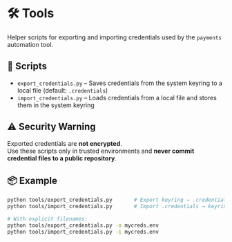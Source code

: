 # 🛠️ Tools

Helper scripts for exporting and importing credentials used by the `payments` automation tool.

## 🔐 Scripts

- `export_credentials.py` – Saves credentials from the system keyring to a local file (default: `.credentials`)
- `import_credentials.py` – Loads credentials from a local file and stores them in the system keyring

## ⚠️ Security Warning

Exported credentials are **not encrypted**.  
Use these scripts only in trusted environments and **never commit credential files to a public repository**.

## 📦 Example

```bash
python tools/export_credentials.py       # Export keyring → .credentials
python tools/import_credentials.py       # Import .credentials → keyring

# With explicit filenames:
python tools/export_credentials.py -o mycreds.env
python tools/import_credentials.py -i mycreds.env
```
